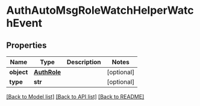 # AuthAutoMsgRoleWatchHelperWatchEvent

## Properties
Name | Type | Description | Notes
------------ | ------------- | ------------- | -------------
**object** | [**AuthRole**](AuthRole.md) |  | [optional] 
**type** | **str** |  | [optional] 

[[Back to Model list]](../README.md#documentation-for-models) [[Back to API list]](../README.md#documentation-for-api-endpoints) [[Back to README]](../README.md)


